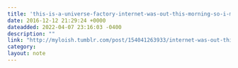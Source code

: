 ```yaml
---
title: 'this-is-a-universe-factory-internet-was-out-this-morning-so-i-made-a-5-minute'
date: 2016-12-12 21:29:24 +0000
dateadded: 2022-04-07 23:16:03 -0400
description: ""
link: "http://myloish.tumblr.com/post/154041263933/internet-was-out-this-morning-so-i-made-a-5-minute"
category:
layout: note
---
```

